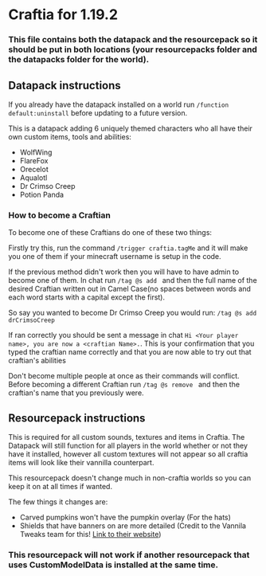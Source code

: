 # Craftia for 1.19.2

### **This file contains both the datapack and the resourcepack so it should be put in both locations (your resourcepacks folder and the datapacks folder for the world).**

## **Datapack instructions**

If you already have the datapack installed on a world run `/function default:uninstall` before updating to a future version.

This is a datapack adding 6 uniquely themed characters who all have their own custom items, tools and abilities:
- WolfWing
- FlareFox
- Orecelot
- Aqualotl
- Dr Crimso Creep
- Potion Panda

### **How to become a Craftian**
To become one of these Craftians do one of these two things:

Firstly try this, run the command `/trigger craftia.tagMe` and it will make you one of them if your minecraft username is setup in the code.

If the previous method didn't work then you will have to have admin to become one of them. In chat run `/tag @s add ` and then the full name of the desired Craftian written out in Camel Case(no spaces between words and each word starts with a capital except the first).

So say you wanted to become Dr Crimso Creep you would run: `/tag @s add drCrimsoCreep`

If ran correctly you should be sent a message in chat `Hi <Your player name>, you are now a <craftian Name>.`. This is your confirmation that you typed the craftian name correctly and that you are now able to try out that craftian's abilities

Don't become multiple people at once as their commands will conflict. Before becoming a different Craftian run `/tag @s remove ` and then the craftian's name that you previously were.

## **Resourcepack instructions**

This is required for all custom sounds, textures and items in Craftia.
The Datapack will still function for all players in the world whether or not they have it installed, however all custom textures will not appear so all craftia items will look like their vannilla counterpart.

This resourcepack doesn't change much in non-craftia worlds so you can keep it on at all times if wanted.

The few things it changes are:
- Carved pumpkins won't have the pumpkin overlay (For the hats)
- Shields that have banners on are more detailed (Credit to the Vannila Tweaks team for this! [Link to their website](https://vanillatweaks.net/picker/resource-packs/))

### **This resourcepack will not work if another resourcepack that uses CustomModelData is installed at the same time.** 
